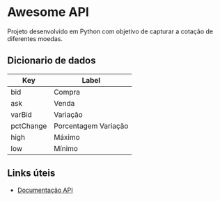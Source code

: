 # Awesome API

Projeto desenvolvido em Python com objetivo de capturar a cotação de diferentes moedas.

## Dicionario de dados

| Key | Label |
| --- | ----- |
| bid | Compra |
| ask | Venda |
| varBid | Variação |
| pctChange | Porcentagem Variação |
| high | Máximo |
| low | Mínimo |

## Links úteis
* [Documentação API](https://docs.awesomeapi.com.br/api-de-moedas)